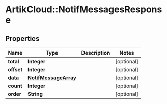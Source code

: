 # ArtikCloud::NotifMessagesResponse

## Properties
Name | Type | Description | Notes
------------ | ------------- | ------------- | -------------
**total** | **Integer** |  | [optional] 
**offset** | **Integer** |  | [optional] 
**data** | [**NotifMessageArray**](NotifMessageArray.md) |  | [optional] 
**count** | **Integer** |  | [optional] 
**order** | **String** |  | [optional] 


